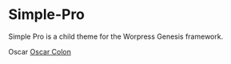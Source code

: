 # Simple-Pro
Simple Pro is a child theme for the Worpress Genesis framework.

Oscar
<a href="http://www.oscarcolon.com">Oscar Colon</a>
